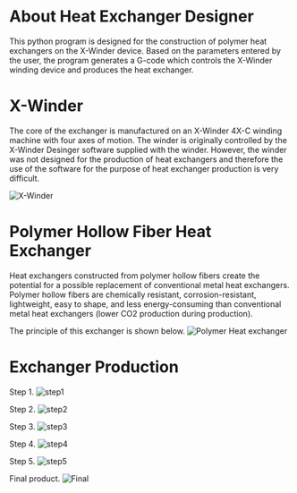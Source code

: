 # About Heat Exchanger Designer

This python program is designed for the construction of polymer heat exchangers on the X-Winder device.  Based on the parameters entered by the user, the program generates a G-code which controls the X-Winder winding device and produces the heat exchanger.

# X-Winder

The core of the exchanger is manufactured on an X-Winder 4X-C winding machine with four axes of motion. The winder is originally controlled by the X-Winder Desinger software supplied with the winder. However, the winder was not designed for the production of heat exchangers and therefore the use of the software for the purpose of heat exchanger production is very difficult.

![X-Winder](https://github.com/Libre89/Heat_exchanger_designer/assets/101059017/43109c02-94ac-4ba1-8ac3-4f1bd5faffb3)

# Polymer Hollow Fiber Heat Exchanger

Heat exchangers constructed from polymer hollow fibers create the potential for a possible replacement of conventional metal heat exchangers. Polymer hollow fibers are chemically resistant, corrosion-resistant, lightweight, easy to shape, and less energy-consuming than conventional metal heat exchangers (lower CO2 production during production).

The principle of this exchanger is shown below.
![Polymer Heat exchanger](https://github.com/Libre89/Heat_exchanger_designer/assets/101059017/8886a7e8-cc99-48fb-abfb-57ff1e84691a)

# Exchanger Production

Step 1.
![step1](https://github.com/Libre89/Heat_exchanger_designer/assets/101059017/8d8658d5-e481-4d4d-ac74-ffd73a5ed6db)

Step 2.
![step2](https://github.com/Libre89/Heat_exchanger_designer/assets/101059017/f0605fe9-2fa3-4e53-804b-8c381e02ec32)

Step 3.
![step3](https://github.com/Libre89/Heat_exchanger_designer/assets/101059017/d2a07f8e-f4f3-4dae-85c2-cf7df1797f6e)

Step 4.
![step4](https://github.com/Libre89/Heat_exchanger_designer/assets/101059017/3de6ba9e-e5a2-4a42-978a-dfc2e2302684)

Step 5.
![step5](https://github.com/Libre89/Heat_exchanger_designer/assets/101059017/0e74b4b0-6c84-47b9-a448-5a3b390e4748)

Final product.
![Final](https://github.com/Libre89/Heat_exchanger_designer/assets/101059017/a3da154a-4ffe-4ee8-9185-c67a026cbf96)

